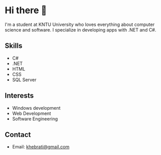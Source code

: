 # Hi there 👋

I'm a student at KNTU University who loves everything about computer science and software. I specialize in developing apps with .NET and C#. 

## Skills

- C#
- .NET
- HTML
- CSS
- SQL Server

## Interests

- Windows development
- Web Development
- Software Engineering

## Contact

- Email: khebrati@gmail.com
